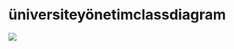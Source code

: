 # üniversiteyönetimclassdiagram
 
[![](https://mermaid.ink/img/pako:eNptkU1rAyEQhv-KzLEkgV6XntpcSwtp6cWL6Gw7JGoYZwthu_-97mo-IHrQmXnG11dmBBsdQgf2YFLakvlm43VwxGiFYlAfzzqovD4D_SInkpPS8KhBPf2t13O42TzkbItHw-IxyF370vgyy7fRW9-TxcKuMvesxKX-FXmfNQqoyc0NQm6gd449phQrW35cVUdVatMtWjyPDXB12aLnN1vsYqFJz94vcN4UrMAje0Muj2khGuQHPWrocugM7zXoMOU-M0jcnYKFTnjAFQxHZwTrVKHrzSHlKjqSyK917vMx_QOo5qb6)](https://mermaid.live/edit#pako:eNptkU1rAyEQhv-KzLEkgV6XntpcSwtp6cWL6Gw7JGoYZwthu_-97mo-IHrQmXnG11dmBBsdQgf2YFLakvlm43VwxGiFYlAfzzqovD4D_SInkpPS8KhBPf2t13O42TzkbItHw-IxyF370vgyy7fRW9-TxcKuMvesxKX-FXmfNQqoyc0NQm6gd449phQrW35cVUdVatMtWjyPDXB12aLnN1vsYqFJz94vcN4UrMAje0Muj2khGuQHPWrocugM7zXoMOU-M0jcnYKFTnjAFQxHZwTrVKHrzSHlKjqSyK917vMx_QOo5qb6)